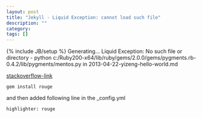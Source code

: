 ```yaml
---
layout: post
title: "Jekyll - Liquid Exception: cannot load such file"
description: ""
category: 
tags: []
---
```

{% include JB/setup %}
	Generating... Liquid Exception: No such file or directory - python c:/Ruby200-x64/lib/ruby/gems/2.0.0/gems/pygments.rb-0.4.2/lib/pygments/mentos.py in 2013-04-22-yizeng-hello-world.md


[stackoverflow-link](http://stackoverflow.com/questions/16498287/jekyll-liquid-exception-cannot-load-such-file-yajl-2-0-yajl)

	gem install rouge

and then added following line in the _config.yml

	highlighter: rouge